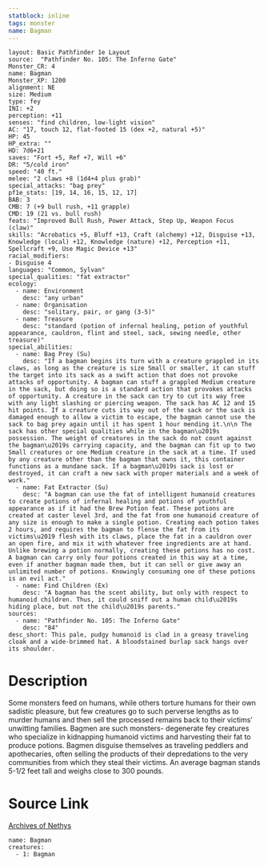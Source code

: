 ```yaml
---
statblock: inline
tags: monster
name: Bagman
---
```

```statblock
layout: Basic Pathfinder 1e Layout
source:  "Pathfinder No. 105: The Inferno Gate"
Monster_CR: 4
name: Bagman
Monster_XP: 1200
alignment: NE
size: Medium
type: fey
INI: +2
perception: +11
senses: "find children, low-light vision"
AC: "17, touch 12, flat-footed 15 (dex +2, natural +5)"
HP: 45
HP_extra: ""
HD: 7d6+21
saves: "Fort +5, Ref +7, Will +6"
DR: "5/cold iron"
speed: "40 ft."
melee: "2 claws +8 (1d4+4 plus grab)"
special_attacks: "bag prey"
pf1e_stats: [19, 14, 16, 15, 12, 17]
BAB: 3
CMB: 7 (+9 bull rush, +11 grapple)
CMD: 19 (21 vs. bull rush)
feats: "Improved Bull Rush, Power Attack, Step Up, Weapon Focus (claw)"
skills: "Acrobatics +5, Bluff +13, Craft (alchemy) +12, Disguise +13, Knowledge (local) +12, Knowledge (nature) +12, Perception +11, Spellcraft +9, Use Magic Device +13"
racial_modifiers:
- Disguise 4
languages: "Common, Sylvan"
special_qualities: "fat extractor"
ecology:
  - name: Environment
    desc: "any urban"
  - name: Organisation
    desc: "solitary, pair, or gang (3-5)"
  - name: Treasure
    desc: "standard (potion of infernal healing, potion of youthful appearance, cauldron, flint and steel, sack, sewing needle, other treasure)"
special_abilities:
  - name: Bag Prey (Su)
    desc: "If a bagman begins its turn with a creature grappled in its claws, as long as the creature is size Small or smaller, it can stuff the target into its sack as a swift action that does not provoke attacks of opportunity. A bagman can stuff a grappled Medium creature in the sack, but doing so is a standard action that provokes attacks of opportunity. A creature in the sack can try to cut its way free with any light slashing or piercing weapon. The sack has AC 12 and 15 hit points. If a creature cuts its way out of the sack or the sack is damaged enough to allow a victim to escape, the bagman cannot use the sack to bag prey again until it has spent 1 hour mending it.\n\n The sack has other special qualities while in the bagman\u2019s possession. The weight of creatures in the sack do not count against the bagman\u2019s carrying capacity, and the bagman can fit up to two Small creatures or one Medium creature in the sack at a time. If used by any creature other than the bagman that owns it, this container functions as a mundane sack. If a bagman\u2019s sack is lost or destroyed, it can craft a new sack with proper materials and a week of work."
  - name: Fat Extractor (Su)
    desc: "A bagman can use the fat of intelligent humanoid creatures to create potions of infernal healing and potions of youthful appearance as if it had the Brew Potion feat. These potions are created at caster level 3rd, and the fat from one humanoid creature of any size is enough to make a single potion. Creating each potion takes 2 hours, and requires the bagman to flense the fat from its victims\u2019 flesh with its claws, place the fat in a cauldron over an open fire, and mix it with whatever free ingredients are at hand. Unlike brewing a potion normally, creating these potions has no cost. A bagman can carry only four potions created in this way at a time, even if another bagman made them, but it can sell or give away an unlimited number of potions. Knowingly consuming one of these potions is an evil act."
  - name: Find Children (Ex)
    desc: "A bagman has the scent ability, but only with respect to humanoid children. Thus, it could sniff out a human child\u2019s hiding place, but not the child\u2019s parents."
sources:
  - name: "Pathfinder No. 105: The Inferno Gate"
    desc: "84"
desc_short: This pale, pudgy humanoid is clad in a greasy traveling cloak and a wide-brimmed hat. A bloodstained burlap sack hangs over its shoulder.
```
# Description
Some monsters feed on humans, while others torture humans for their own sadistic pleasure, but few creatures go to such perverse lengths as to murder humans and then sell the processed remains back to their victims’ unwitting families. Bagmen are such monsters- degenerate fey creatures who specialize in kidnapping humanoid victims and harvesting their fat to produce potions. Bagmen disguise themselves as traveling peddlers and apothecaries, often selling the products of their depredations to the very communities from which they steal their victims. An average bagman stands 5-1/2 feet tall and weighs close to 300 pounds.
# Source Link
[Archives of Nethys](https://aonprd.com/MonsterDisplay.aspx?ItemName=Bagman)
```encounter-table
name: Bagman
creatures:
  - 1: Bagman
```
